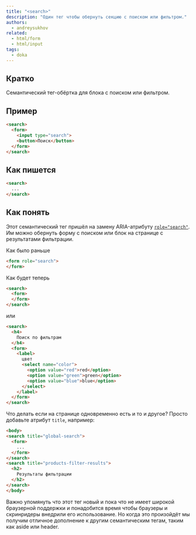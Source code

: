 ```yaml
---
title: "<search>"
description: "Один тег чтобы обернуть секцию с поиском или фильтром."
authors:
  - andreysukhov
related:
  - html/form
  - html/input
tags:
  - doka
---
```


## Кратко

Семантический тег-обёртка для блока с поиском или фильтром.

## Пример

```html
<search>
  <form>
    <input type="search">
    <button>Поиск</button>
  </form>
</search>
```

## Как пишется
```html
<search>
  ...
</search>
```

## Как понять

Этот семантический тег пришёл на замену ARIA-атрибуту [`role="search"`](https://doka.guide/a11y/role-search/). Им можно обернуть форму с поиском или блок на странице с результатами фильтрации.

Как было раньше

```html
<form role="search">
</form>
 ```

Как будет теперь

```html
<search>
  <form>
  </form>
</search>
 ```

или

```html
<search>
  <h4>
    Поиск по фильтрам
  </h4>
  <form>
    <label>
      цвет
      <select name="color">
        <option value="red">red</option>
        <option value="green">green</option>
        <option value="blue">blue</option>
      </select>
    </label>
  </form>
</search>
```

Что делать если на странице одновременно есть и то и другое? Просто добавьте атрибут `title`, например:

```html
<body>
<search title="global-search">
  <form>
    ...
  </form>
</search>
<search title="products-filter-results">
  <h2>
    Результаты фильтрации
  </h2>
</search>
</body>
```

Важно упомянуть что этот тег новый и пока что не имеет широкой браузерной поддержки и понадобится время
чтобы браузеры и скринридеры внедрили его использование. Но когда это произойдёт мы получим отличное
дополнение к другим семантическим тегам, таким как aside или header.

